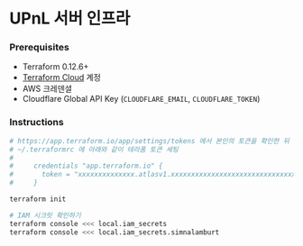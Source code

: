 UPnL 서버 인프라
========

### Prerequisites
- Terraform 0.12.6+
- [Terraform Cloud] 계정
- AWS 크레덴셜
- Cloudflare Global API Key (`CLOUDFLARE_EMAIL`, `CLOUDFLARE_TOKEN`)

### Instructions
```bash
# https://app.terraform.io/app/settings/tokens 에서 본인의 토큰을 확인한 뒤
# ~/.terraformrc 에 아래와 같이 테라폼 토큰 세팅
#
#     credentials "app.terraform.io" {
#       token = "xxxxxxxxxxxxxx.atlasv1.xxxxxxxxxxxxxxxxxxxxxxxxxxxxxxxxxxxxxxxxxxxxxxxxxxxxxxxxxxxxxxxxxxx"
#     }

terraform init

# IAM 시크릿 확인하기
terraform console <<< local.iam_secrets
terraform console <<< local.iam_secrets.simnalamburt
```

[Terraform Cloud]: https://app.terraform.io
